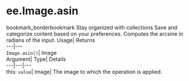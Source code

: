  
#  ee.Image.asin 
bookmark_borderbookmark Stay organized with collections  Save and categorize content based on your preferences. 
Computes the arcsine in radians of the input. 
Usage| Returns  
---|---  
`Image.asin()`| Image  
Argument| Type| Details  
---|---|---  
this: `value`| Image| The image to which the operation is applied.  

